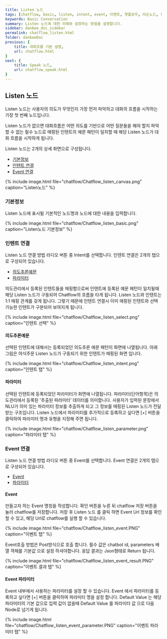 ```yaml
---
title: Listen 노드 
tags: [chatflow, basic, listen, intent, event, 이벤트, 챗플로우, 리슨노드, 의도추론예문, 파라미터]
keywords: Basic Conversation
summary: Listen 노드에 대한 이해와 설정하는 방법을 설명합니다.
sidebar: danbee_doc_sidebar
permalink: chatflow_listen.html
folder: danbeeDoc
previous: {
    title: 대화흐름 기본 설명, 
    url: chatflow.html
}
next: {
    title: Speak 노드,
    url: chatflow_speak.html
}
---
```


## Listen 노드

Listen 노드는 사용자의 의도가 무엇인지 가장 먼저 파악하고 대화의 흐름을 시작하는 가장 첫 번째 노드입니다.

Listen 노드가 없으면 대화흐름은 어떤 의도를 기반으로 어떤 질문들을 해야 할지 파악할 수 없는 필수 노드로
매핑된 인텐트의 예문 패턴이 일치할 때 해당 Listen 노드가 대화 흐름을 시작하게 됩니다.



Listen 노드는 2개의 상세 화면으로 구성됩니다.
- [기본정보](chatflow_listen.html#기본정보)
- [인텐트 연결](chatflow_listen.html#인텐트-연결)
- [Event 연결](chatflow_listen.html#event-연결)

{% include image.html file="chatflow/Chatflow_listen_canvas.png"  caption="Listen노드" %}



### 기본정보

Listen 노드에 표시될 기본적인 노드명과 노드에 대한 내용을 입력합니다.

{% include image.html file="chatflow/Chatflow_listen_basic.png"  caption="Listen노드 기본정보" %}


### 인텐트 연결

Listen 노드 연결 방법 라디오 버튼 중 Intent를 선택합니다.
인텐트 연결은 2개의 탭으로 구성되어 있습니다. 
- [의도추론예문](chatflow_listen.html#의도추론예문)
- [파라미터](chatflow_listen.html#parameter)

의도관리에서 등록된 인텐트들을 매핑함으로써 인텐트에 등록된 예문 페턴이 일치될때 해당 Listen 노드가 구동되어 Chatflow의 흐름을 타게 됩니다. 
Listen 노드와 인텐트는 1:1 매핑 관계를 갖게 됩니다. 그렇기 때문에 인텐트 연결시 이미 매핑된 인텐트와 선택가능한 인텐트가 구분되어 보여지게 됩니다.

{% include image.html file="chatflow/Chatflow_listen_select.png"  caption="인텐트 선택" %}

#### 의도추론예문

선택된 인텐트에 대해서는 등록되었던 의도추론 예문 패턴이 화면에 나열됩니다. 
아래 그림은 야식주문 Listen 노드가 구동되기 위한 인텐트가 매핑된 화면 입니다.

{% include image.html file="chatflow/Chatflow_listen_intent.png"  caption="인텐트 탭" %}

#### 파라미터

선택된 인텐트에 등록되었던 파라미터가 화면에 나열됩니다. 
파라미터(단어항목)은 의도관리에서 등록된 '추출된 파라미터' 데이터를 의미합니다. 
사용자가 입력된 문장에서 NLU가 의미 있는 파라미터 정보를 추출하게 되고 그 정보를 매핑된 Listen 노드가 전달받는 구조입니다.
Listen 노드에서 파라미터를 추가적으로 등록하고 싶다면 [+] 버튼을 클릭하여 파라미터 명과 유형을 지정해 주면 됩니다. 

{% include image.html file="chatflow/Chatflow_listen_parameter.png"  caption="파라미터 탭" %}

### Event 연결

Listen 노드 연결 방법 라디오 버튼 중 Event를 선택합니다.
Event 연결은 2개의 탭으로 구성되어 있습니다.

- [Event](chatflow_listen.html#event)
- [파라미터](chatflow_listen.html#event-parameter)

#### Event

만들고자 하는 Event 명칭을 작성합니다. 확인 버튼을 누른 뒤 chatflow 저장 버튼을 눌러 chatflow를 저장합니다.
저장 후 Listen 노드 를 클릭 하면 Event Url 정보를 확인 할 수 있고, 해당 Url로 chatflow를 실행 할 수 있습니다.

{% include image.html file="chatflow/Chatflow_listen_event.PNG"  caption="이벤트 탭" %}

Event호출 방법은 Post방식으로 호출 합니다. 필수 값은 chatbot id, parameters 배열 객체를 기본값 으로 설정 하셔야합니다.
응답 결과는 Json형태로 Return 됩니다.

{% include image.html file="chatflow/Chatflow_listen_event_result.PNG"  caption="이벤트 결과 탭" %}

#### Event 파라미터

Event 내부에서 사용하는 파라미터를 설정 할 수 있습니다. Event 에서 파라미터를 등록하고 싶다면 [+] 버튼을
클릭하여 파라미터 명을 설정 합니다. Default Value 는 해당 파라미터의 기본 값으로 입력 값이 없을때 Default Value
를 파라미터 값 으로 다음 Node로 넘기게 됩니다.

{% include image.html file="chatflow/Chatflow_listen_event_parameter.PNG"  caption="이벤트 파라미터 탭" %}
